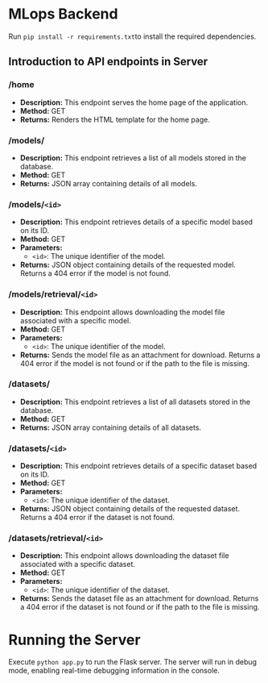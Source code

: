 # MLops Backend

Run `pip install -r requirements.txt`to install the required dependencies.

## Introduction to API endpoints in Server

### /home
- **Description:** This endpoint serves the home page of the application.
- **Method:** GET
- **Returns:** Renders the HTML template for the home page.

### /models/
- **Description:** This endpoint retrieves a list of all models stored in the database.
- **Method:** GET
- **Returns:** JSON array containing details of all models.

### /models/`<id>`
- **Description:** This endpoint retrieves details of a specific model based on its ID.
- **Method:** GET
- **Parameters:** 
  - `<id>`: The unique identifier of the model.
- **Returns:** JSON object containing details of the requested model. Returns a 404 error if the model is not found.

### /models/retrieval/`<id>`
- **Description:** This endpoint allows downloading the model file associated with a specific model.
- **Method:** GET
- **Parameters:** 
  - `<id>`: The unique identifier of the model.
- **Returns:** Sends the model file as an attachment for download. Returns a 404 error if the model is not found or if the path to the file is missing.

### /datasets/
- **Description:** This endpoint retrieves a list of all datasets stored in the database.
- **Method:** GET
- **Returns:** JSON array containing details of all datasets.

### /datasets/`<id>`
- **Description:** This endpoint retrieves details of a specific dataset based on its ID.
- **Method:** GET
- **Parameters:** 
  - `<id>`: The unique identifier of the dataset.
- **Returns:** JSON object containing details of the requested dataset. Returns a 404 error if the dataset is not found.

### /datasets/retrieval/`<id>`
- **Description:** This endpoint allows downloading the dataset file associated with a specific dataset.
- **Method:** GET
- **Parameters:** 
  - `<id>`: The unique identifier of the dataset.
- **Returns:** Sends the dataset file as an attachment for download. Returns a 404 error if the dataset is not found or if the path to the file is missing.

# Running the Server
Execute `python app.py` to run the Flask server.
The server will run in debug mode, enabling real-time debugging information in the console.